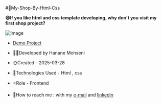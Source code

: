 #💜My-Shop-By-Html-Css

**😄If you like html and css template developing, why don't you visit my first shop project?**

![Image](https://github.com/user-attachments/assets/9ceb4922-8447-4da6-a6ae-e18327c4f391)

- [Demo Project]( https://hananemohseny.github.io/my-shop/)

- 🙋‍♀️Developed by Hanane Mohseni

- 🌞Created - 2025-03-28

- 🔮Technologies Used - Html , css 

- ⭐Role - Frontend

- 🌌How to reach me : with my [e-mail](hananehmohseny84@gmail.com) and [linkedin](https://linkedin.com/in/hanane-mohseni-38033134a)
